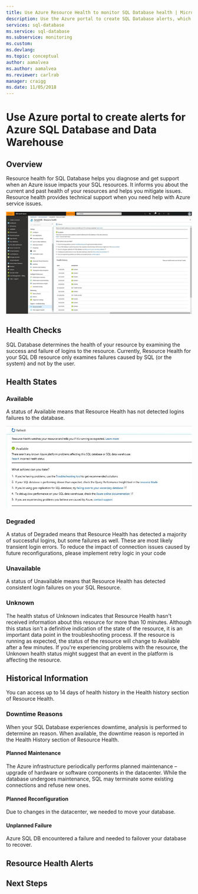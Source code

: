 ```yaml
---
title: Use Azure Resource Health to monitor SQL Database health | Microsoft Docs
description: Use the Azure portal to create SQL Database alerts, which can trigger notifications or automation when the conditions you specify are met.
services: sql-database
ms.service: sql-database
ms.subservice: monitoring
ms.custom: 
ms.devlang: 
ms.topic: conceptual
author: aamalvea
ms.author: aamalvea
ms.reviewer: carlrab
manager: craigg
ms.date: 11/05/2018
---
```

# Use Azure portal to create alerts for Azure SQL Database and Data Warehouse

## Overview
Resource health for SQL Database helps you diagnose and get support when an Azure issue impacts your SQL resources. It informs you about the current and past health of your resources and helps you mitigate issues. Resource health provides technical support when you need help with Azure service issues.

![Overview](./media/sql-database-resource-health/sql-resource-health-overview.jpg)

## Health Checks
SQL Database determines the health of your resource by examining the success and failure of logins to the resource. Currently, Resource Health for your SQL DB resource only examines failures caused by SQL (or the system) and not by the user.

## Health States

### Available
A status of Available means that Resource Health has not detected logins failures to the database.

![Available](./media/sql-database-resource-health/sql-resource-health-available.jpg)

### Degraded
A status of Degraded means that Resource Health has detected a majority of successful logins, but some failures as well. These are most likely transient login errors. To reduce the impact of connection issues caused by future reconfigurations, please implement retry logic in your code

### Unavailable
A status of Unavailable means that Resource Health has detected consistent login failures on your SQL Resource.

### Unknown
The health status of Unknown indicates that Resource Health hasn't received information about this resource for more than 10 minutes. Although this status isn't a definitive indication of the state of the resource, it is an important data point in the troubleshooting process.
If the resource is running as expected, the status of the resource will change to Available after a few minutes.
If you're experiencing problems with the resource, the Unknown health status might suggest that an event in the platform is affecting the resource.

## Historical Information
You can access up to 14 days of health history in the Health history section of Resource Health.

### Downtime Reasons
When your SQL Database experiences downtime, analysis is performed to determine an reason. When available, the downtime reason is reported in the Health History section of Resource Health.

#### Planned Maintenance
The Azure infrastructure periodically performs planned maintenance – upgrade of hardware or software components in the datacenter. While the database undergoes maintenance, SQL may terminate some existing connections and refuse new ones.

#### Planned Reconfiguration
Due to changes in the datacenter, we needed to move your database.

#### Unplanned Failure
Azure SQL DB encountered a failure and needed to failover your database to recover.

## Resource Health Alerts

## Next Steps
